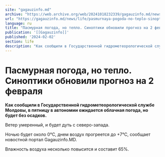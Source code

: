 ```yaml
---
site: "gagauzinfo.md"
archive: "https://web.archive.org/web/20241018232339/gagauzinfo.md/news/life/pasmurnaya-pogoda-no-teplo-sinoptiki-obnovili-prognoz-na-2-fevralya"
url: "https://gagauzinfo.md/news/life/pasmurnaya-pogoda-no-teplo-sinoptiki-obnovili-prognoz-na-2-fevralya"
language: ru
title: "Пасмурная погода, но тепло. Синоптики обновили прогноз на 2 февраля"
publication: '[[Gagauzinfo]]'
published: '2024-02-02'
section: life
description: "Как сообщили в Государственной гидрометеорологической службе Молдовы, в пятницу в автономии ожидается облачная погода, но будет без осадков."
---
```


# Пасмурная погода, но тепло. Синоптики обновили прогноз на 2 февраля

**Как сообщили в Государственной гидрометеорологической службе Молдовы, в пятницу в автономии ожидается облачная погода, но будет без осадков.**

Ветер умеренный, и будет дуть с северо-запада.

Ночью будет около 0°C, днем воздух прогреется до +7°C, сообщает новостной портал Gagauzinfo.MD.

Влажность воздуха несколько повысится и составит 65%.